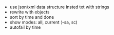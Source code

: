 - use json/xml data structure insted txt with strings 
- rewrite with objects
- sort by time and done
- show modes: all, current (-sa, sc)
- autofail by time
